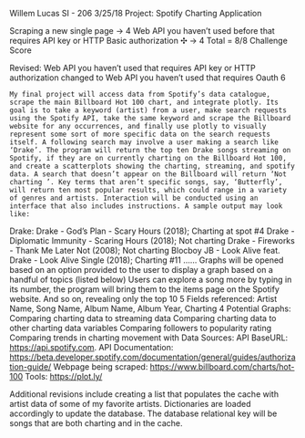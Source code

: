 Willem Lucas
SI - 206
3/25/18
Project: Spotify Charting Application

Scraping a new single page → 4
Web API you haven’t used before that requires API key or HTTP Basic authorization ✣ →  4
Total = 8/8 Challenge Score

Revised: Web API you haven’t used that requires API key or HTTP authorization changed to Web API you haven’t used that requires Oauth 6

	My final project will access data from Spotify’s data catalogue, scrape the main Billboard Hot 100 chart, and integrate plotly. Its goal is to take a keyword (artist) from a user, make search requests using the Spotify API, take the same keyword and scrape the Billboard website for any occurrences, and finally use plotly to visually represent some sort of more specific data on the search requests itself. A following search may involve a user making a search like ‘Drake’. The program will return the top ten Drake songs streaming on Spotify, if they are on currently charting on the Billboard Hot 100, and create a scatterplots showing the charting, streaming, and spotify data. A search that doesn’t appear on the Billboard will return ‘Not charting ’. Key terms that aren’t specific songs, say, ‘Butterfly’, will return ten most popular results, which could range in a variety of genres and artists. Interaction will be conducted using an interface that also includes instructions. A sample output may look like:
  
Drake:
Drake - God’s Plan - Scary Hours (2018); Charting at spot #4
Drake - Diplomatic Immunity - Scaring Hours (2018);  Not charting
Drake - Fireworks - Thank Me Later Not (2008); Not charting
Blocboy JB - Look Alive feat. Drake - Look Alive Single (2018); Charting #11
      ……
Graphs will be opened based on an option provided to the user to display a graph based on a handful of topics (listed below)
Users can explore a song more by typing in its number, the program will bring them to the items page on the Spotify website.
And so on, revealing only the top 10 
5 Fields referenced: Artist Name, Song Name, Album Name, Album Year, Charting
4 Potential Graphs: 
Comparing charting data to streaming data
Comparing charting data to other charting data variables
Comparing followers to popularity rating
Comparing trends in charting movement with 
Data Sources: 
API BaseURL: https://api.spotify.com.
API Documentation: https://beta.developer.spotify.com/documentation/general/guides/authorization-guide/
Webpage being scraped: https://www.billboard.com/charts/hot-100
Tools: https://plot.ly/

Additional revisions include creating a list that populates the cache with artist data of some of my favorite artists. Dictionaries are loaded accordingly to update the database. The database relational key will be songs that are both charting and in the cache. 


